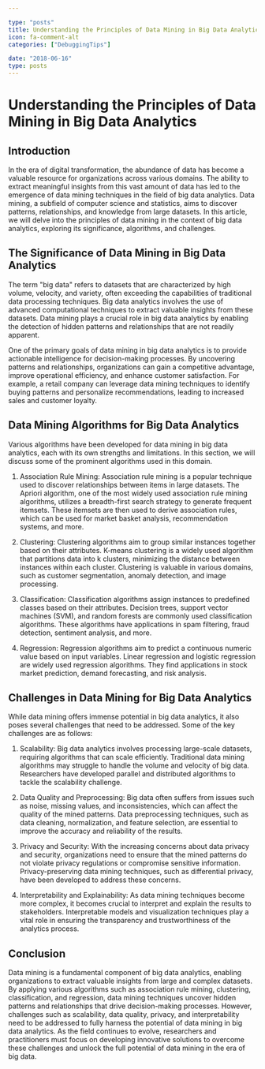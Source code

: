 ```yaml
---

type: "posts"
title: Understanding the Principles of Data Mining in Big Data Analytics
icon: fa-comment-alt
categories: ["DebuggingTips"]

date: "2018-06-16"
type: posts
---
```





# Understanding the Principles of Data Mining in Big Data Analytics

## Introduction

In the era of digital transformation, the abundance of data has become a valuable resource for organizations across various domains. The ability to extract meaningful insights from this vast amount of data has led to the emergence of data mining techniques in the field of big data analytics. Data mining, a subfield of computer science and statistics, aims to discover patterns, relationships, and knowledge from large datasets. In this article, we will delve into the principles of data mining in the context of big data analytics, exploring its significance, algorithms, and challenges.

## The Significance of Data Mining in Big Data Analytics

The term "big data" refers to datasets that are characterized by high volume, velocity, and variety, often exceeding the capabilities of traditional data processing techniques. Big data analytics involves the use of advanced computational techniques to extract valuable insights from these datasets. Data mining plays a crucial role in big data analytics by enabling the detection of hidden patterns and relationships that are not readily apparent.

One of the primary goals of data mining in big data analytics is to provide actionable intelligence for decision-making processes. By uncovering patterns and relationships, organizations can gain a competitive advantage, improve operational efficiency, and enhance customer satisfaction. For example, a retail company can leverage data mining techniques to identify buying patterns and personalize recommendations, leading to increased sales and customer loyalty.

## Data Mining Algorithms for Big Data Analytics

Various algorithms have been developed for data mining in big data analytics, each with its own strengths and limitations. In this section, we will discuss some of the prominent algorithms used in this domain.

1. Association Rule Mining: Association rule mining is a popular technique used to discover relationships between items in large datasets. The Apriori algorithm, one of the most widely used association rule mining algorithms, utilizes a breadth-first search strategy to generate frequent itemsets. These itemsets are then used to derive association rules, which can be used for market basket analysis, recommendation systems, and more.

2. Clustering: Clustering algorithms aim to group similar instances together based on their attributes. K-means clustering is a widely used algorithm that partitions data into k clusters, minimizing the distance between instances within each cluster. Clustering is valuable in various domains, such as customer segmentation, anomaly detection, and image processing.

3. Classification: Classification algorithms assign instances to predefined classes based on their attributes. Decision trees, support vector machines (SVM), and random forests are commonly used classification algorithms. These algorithms have applications in spam filtering, fraud detection, sentiment analysis, and more.

4. Regression: Regression algorithms aim to predict a continuous numeric value based on input variables. Linear regression and logistic regression are widely used regression algorithms. They find applications in stock market prediction, demand forecasting, and risk analysis.

## Challenges in Data Mining for Big Data Analytics

While data mining offers immense potential in big data analytics, it also poses several challenges that need to be addressed. Some of the key challenges are as follows:

1. Scalability: Big data analytics involves processing large-scale datasets, requiring algorithms that can scale efficiently. Traditional data mining algorithms may struggle to handle the volume and velocity of big data. Researchers have developed parallel and distributed algorithms to tackle the scalability challenge.

2. Data Quality and Preprocessing: Big data often suffers from issues such as noise, missing values, and inconsistencies, which can affect the quality of the mined patterns. Data preprocessing techniques, such as data cleaning, normalization, and feature selection, are essential to improve the accuracy and reliability of the results.

3. Privacy and Security: With the increasing concerns about data privacy and security, organizations need to ensure that the mined patterns do not violate privacy regulations or compromise sensitive information. Privacy-preserving data mining techniques, such as differential privacy, have been developed to address these concerns.

4. Interpretability and Explainability: As data mining techniques become more complex, it becomes crucial to interpret and explain the results to stakeholders. Interpretable models and visualization techniques play a vital role in ensuring the transparency and trustworthiness of the analytics process.

## Conclusion

Data mining is a fundamental component of big data analytics, enabling organizations to extract valuable insights from large and complex datasets. By applying various algorithms such as association rule mining, clustering, classification, and regression, data mining techniques uncover hidden patterns and relationships that drive decision-making processes. However, challenges such as scalability, data quality, privacy, and interpretability need to be addressed to fully harness the potential of data mining in big data analytics. As the field continues to evolve, researchers and practitioners must focus on developing innovative solutions to overcome these challenges and unlock the full potential of data mining in the era of big data.